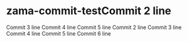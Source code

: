 # zama-commit-testCommit 2 line
Commit 3 line
Commit 4 line
Commit 5 line
Commit 2 line
Commit 3 line
Commit 4 line
Commit 5 line
Commit 6 line
